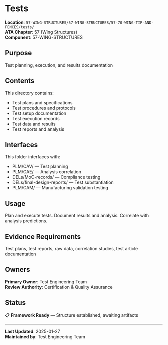# Tests

**Location**: `57-WING-STRUCTURES/57-WING-STRUCTURES/57-70-WING-TIP-AND-FENCES/tests/`  
**ATA Chapter**: 57 (Wing Structures)  
**Component**: 57-WING-STRUCTURES

## Purpose

Test planning, execution, and results documentation

## Contents

This directory contains:

- Test plans and specifications
- Test procedures and protocols
- Test setup documentation
- Test execution records
- Test data and results
- Test reports and analysis

## Interfaces

This folder interfaces with:

- PLM/CAV/ — Test planning
- PLM/CAE/ — Analysis correlation
- DELs/MoC-records/ — Compliance testing
- DELs/final-design-reports/ — Test substantiation
- PLM/CAM/ — Manufacturing validation testing

## Usage

Plan and execute tests. Document results and analysis. Correlate with analysis predictions.

## Evidence Requirements

Test plans, test reports, raw data, correlation studies, test article documentation

## Owners

**Primary Owner**: Test Engineering Team  
**Review Authority**: Certification & Quality Assurance

## Status

📋 **Framework Ready** — Structure established, awaiting artifacts

---

**Last Updated**: 2025-01-27  
**Maintained by**: Test Engineering Team

